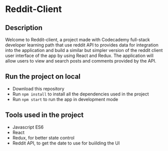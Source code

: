 # Reddit-Client

## Description

Welcome to Reddit-client, a project made with Codecademy full-stack developer learning path that use reddit API to provides data for integration into the application and build a similar but simpler version of the reddit client user interface of the app by using React and Redux. 
The application will allow users to view and search posts and comments provided by the API.

## Run the project on local

- Download this repository
- Run `npm install` to install all the dependencies used in the project
- Run `npm start` to run the app in development mode

## Tools used in the project

- Javascript ES6
- React
- Redux, for better state control
- Reddit API, to get the date to use for buiilding the UI
